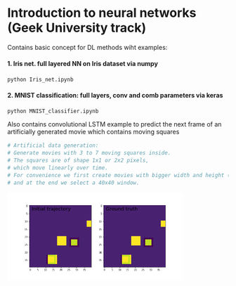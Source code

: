 # Introduction to neural networks (Geek University track)

Contains basic concept for DL methods wiht examples:

#### 1. Iris net. full layered NN on Iris dataset via numpy 
`python Iris_net.ipynb`


#### 2. MNIST classification: full layers, conv and comb parameters via keras
`python MNIST_classifier.ipynb`

Also contains convolutional LSTM example to predict the next frame of an artificially generated movie which contains moving squares
```bibtex
# Artificial data generation:
# Generate movies with 3 to 7 moving squares inside.
# The squares are of shape 1x1 or 2x2 pixels,
# which move linearly over time.
# For convenience we first create movies with bigger width and height (80x80)
# and at the end we select a 40x40 window.
```
<img src="figures/Conv_LSTM_result.gif" alt="Conv LSTM example" width="400"/>






